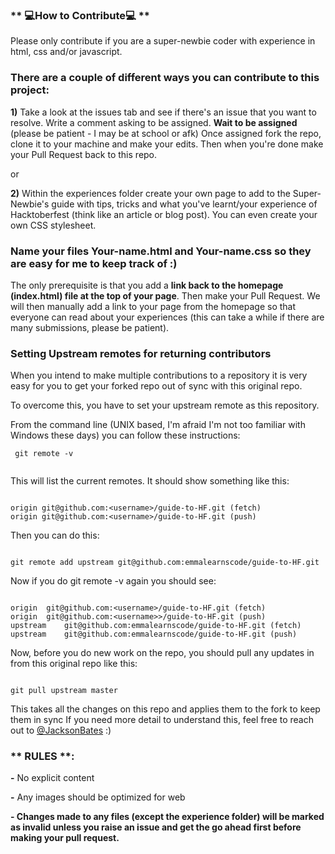 ### ** 💻How to Contribute💻 **

Please only contribute if you are a super-newbie coder with experience in html, css and/or javascript.

### There are a couple of different ways you can contribute to this project:

**1)** Take a look at the issues tab and see if there's an issue that you want to resolve. Write a comment asking to be assigned. **Wait to be assigned** (please be patient - I may be at school or afk) Once assigned fork the repo, clone it to your machine and make your edits. Then when you're done make your Pull Request back to this repo.

or 

**2)** Within the experiences folder create your own page to add to the Super-Newbie's guide with tips, tricks and what you've learnt/your experience of Hacktoberfest (think like an article or blog post). You can even create your own CSS stylesheet. 

### Name your files Your-name.html and Your-name.css so they are easy for me to keep track of :)

The only prerequisite is that you add a **link back to the homepage (index.html) file at the top of your page**. Then make your Pull Request. We will then manually add a link to your page from the homepage so that everyone can read about your experiences (this can take a while if there are many submissions, please be patient).

### Setting Upstream remotes for returning contributors

When you intend to make multiple contributions to a repository it is very easy for you to get your forked repo out of sync with this original repo.

To overcome this, you have to set your upstream remote as this repository.

From the command line (UNIX based, I'm afraid I'm not too familiar with Windows these days) you can follow these instructions:
```
 git remote -v
 
 ```
 
This will list the current remotes. It should show something like this:
```

origin git@github.com:<username>/guide-to-HF.git (fetch)
origin git@github.com:<username>/guide-to-HF.git (push)

```
Then you can do this:

```

git remote add upstream git@github.com:emmalearnscode/guide-to-HF.git

```

Now if you do git remote -v again you should see:

```

origin	git@github.com:<username>/guide-to-HF.git (fetch)
origin	git@github.com:<username>>/guide-to-HF.git (push)
upstream	git@github.com:emmalearnscode/guide-to-HF.git (fetch)
upstream	git@github.com:emmalearnscode/guide-to-HF.git (push)

```

Now, before you do new work on the repo, you should pull any updates in from this original repo like this:

```

git pull upstream master

```

This takes all the changes on this repo and applies them to the fork to keep them in sync
If you need more detail to understand this, feel free to reach out to [@JacksonBates](https://twitter.com/JacksonBates)  :)

### ** RULES **: 

**-** No explicit content

**-** Any images should be optimized for web

**- Changes made to any files (except the experience folder) will be marked as invalid unless you raise an issue and get the go ahead first before making your pull request.**


